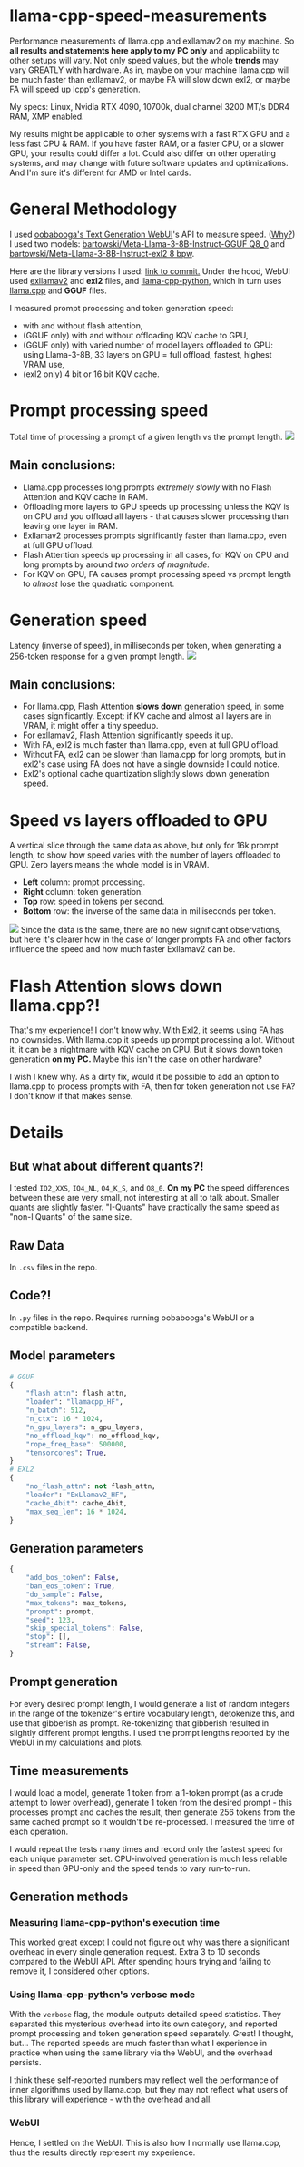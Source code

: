 # llama-cpp-speed-measurements
Performance measurements of llama.cpp and exllamav2 on my machine. So **all results and statements here apply to my PC only** and applicability to other setups will vary. Not only speed values, but the whole **trends** may vary GREATLY with hardware. As in, maybe on your machine llama.cpp will be much faster than exllamav2, or maybe FA will slow down exl2, or maybe FA will speed up lcpp's generation.

My specs: Linux, Nvidia RTX 4090, 10700k, dual channel 3200 MT/s DDR4 RAM, XMP enabled.

My results might be applicable to other systems with a fast RTX GPU and a less fast CPU & RAM. If you have faster RAM, or a faster CPU, or a slower GPU, your results could differ a lot. Could also differ on other operating systems, and may change with future software updates and optimizations. And I'm sure it's different for AMD or Intel cards.

# General Methodology
I used [oobabooga's Text Generation WebUI](https://github.com/oobabooga/text-generation-webui)'s API to measure speed. ([Why?](#generation-methods))
I used two models: [bartowski/Meta-Llama-3-8B-Instruct-GGUF Q8_0](https://huggingface.co/bartowski/Meta-Llama-3-8B-Instruct-GGUF) and [bartowski/Meta-Llama-3-8B-Instruct-exl2 8 bpw](https://huggingface.co/bartowski/Meta-Llama-3-8B-Instruct-exl2).

Here are the library versions I used: [link to commit.](https://github.com/oobabooga/text-generation-webui/blob/bd7cc4234d0d2cc890c5e023f67741615c44484a/requirements.txt)
Under the hood, WebUI used [exllamav2](https://github.com/turboderp/exllamav2) and **exl2** files, and [llama-cpp-python](https://github.com/abetlen/llama-cpp-python), which in turn uses [llama.cpp](https://github.com/ggerganov/llama.cpp/) and **GGUF** files.

I measured prompt processing and token generation speed:
- with and without flash attention,
- (GGUF only) with and without offloading KQV cache to GPU,
- (GGUF only) with varied number of model layers offloaded to GPU: using Llama-3-8B, 33 layers on GPU = full offload, fastest, highest VRAM use,
- (exl2 only) 4 bit or 16 bit KQV cache.

# Prompt processing speed
Total time of processing a prompt of a given length vs the prompt length.
<img src="./plots/prompt_processing.svg">
## Main conclusions:
- Llama.cpp processes long prompts _extremely slowly_ with no Flash Attention and KQV cache in RAM.
- Offloading more layers to GPU speeds up processing unless the KQV is on CPU and you offload all layers - that causes slower processing than leaving one layer in RAM.
- Exllamav2 processes prompts significantly faster than llama.cpp, even at full GPU offload.
- Flash Attention speeds up processing in all cases, for KQV on CPU and long prompts by around _two orders of magnitude._
- For KQV on GPU, FA causes prompt processing speed vs prompt length to _almost_ lose the quadratic component.

# Generation speed
Latency (inverse of speed), in milliseconds per token, when generating a 256-token response for a given prompt length.
<img src="./plots/token_generation.svg">
## Main conclusions:
- For llama.cpp, Flash Attention **slows down** generation speed, in some cases significantly. Except: if KV cache and almost all layers are in VRAM, it might offer a tiny speedup.
- For exllamav2, Flash Attention significantly speeds it up.
- With FA, exl2 is much faster than llama.cpp, even at full GPU offload.
- Without FA, exl2 can be slower than llama.cpp for long prompts, but in exl2's case using FA does not have a single downside I could notice.
- Exl2's optional cache quantization slightly slows down generation speed.

# Speed vs layers offloaded to GPU
A vertical slice through the same data as above, but only for 16k prompt length, to show how speed varies with the number of layers offloaded to GPU. Zero layers means the whole model is in VRAM.

- **Left** column: prompt processing.
- **Right** column: token generation.
- **Top** row: speed in tokens per second.
- **Bottom** row: the inverse of the same data in milliseconds per token.
<img src="./plots/offloaded_layers.svg">
Since the data is the same, there are no new significant observations, but here it's clearer how in the case of longer prompts FA and other factors influence the speed and how much faster Exllamav2 can be.

# Flash Attention slows down llama.cpp?!
That's my experience! I don't know why. With Exl2, it seems using FA has no downsides. With llama.cpp it speeds up prompt processing a lot. Without it, it can be a nightmare with KQV cache on CPU. But it slows down token generation **on my PC.** Maybe this isn't the case on other hardware?

I wish I knew why. As a dirty fix, would it be possible to add an option to llama.cpp to process prompts with FA, then for token generation not use FA? I don't know if that makes sense.

# Details
## But what about different quants?!
I tested `IQ2_XXS`, `IQ4_NL`, `Q4_K_S`, and `Q8_0`. **On my PC** the speed differences between these are very small, not interesting at all to talk about. Smaller quants are slightly faster. "I-Quants" have practically the same speed as "non-I Quants" of the same size.

## Raw Data
In `.csv` files in the repo.

## Code?!
In `.py` files in the repo. Requires running oobabooga's WebUI or a compatible backend.

## Model parameters
```py
# GGUF
{
    "flash_attn": flash_attn,
    "loader": "llamacpp_HF",
    "n_batch": 512,
    "n_ctx": 16 * 1024,
    "n_gpu_layers": n_gpu_layers,
    "no_offload_kqv": no_offload_kqv,
    "rope_freq_base": 500000,
    "tensorcores": True,
}
# EXL2
{
    "no_flash_attn": not flash_attn,
    "loader": "ExLlamav2_HF",
    "cache_4bit": cache_4bit,
    "max_seq_len": 16 * 1024,
}
```

## Generation parameters
```py
{
    "add_bos_token": False,
    "ban_eos_token": True,
    "do_sample": False,
    "max_tokens": max_tokens,
    "prompt": prompt,
    "seed": 123,
    "skip_special_tokens": False,
    "stop": [],
    "stream": False,
}
```

## Prompt generation
For every desired prompt length, I would generate a list of random integers in the range of the tokenizer's entire vocabulary length, detokenize this, and use that gibberish as prompt. Re-tokenizing that gibberish resulted in slightly different prompt lengths. I used the prompt lengths reported by the WebUI in my calculations and plots.

## Time measurements
I would load a model, generate 1 token from a 1-token prompt (as a crude attempt to lower overhead), generate 1 token from the desired prompt - this processes prompt and caches the result, then generate 256 tokens from the same cached prompt so it wouldn't be re-processed. I measured the time of each operation.

I would repeat the tests many times and record only the fastest speed for each unique parameter set. CPU-involved generation is much less reliable in speed than GPU-only and the speed tends to vary run-to-run.

## Generation methods
### Measuring llama-cpp-python's execution time
This worked great except I could not figure out why was there a significant overhead in every single generation request. Extra 3 to 10 seconds compared to the WebUI API. After spending hours trying and failing to remove it, I considered other options.
### Using llama-cpp-python's verbose mode
With the `verbose` flag, the module outputs detailed speed statistics. They separated this mysterious overhead into its own category, and reported prompt processing and token generation speed separately. Great! I thought, but... The reported speeds are much faster than what I experience in practice when using the same library via the WebUI, and the overhead persists.

I think these self-reported numbers may reflect well the performance of inner algorithms used by llama.cpp, but they may not reflect what users of this library will experience - with the overhead and all.
### WebUI
Hence, I settled on the WebUI. This is also how I normally use llama.cpp, thus the results directly represent my experience.
